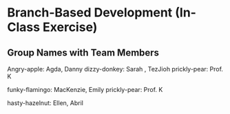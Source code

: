 # Branch-Based Development (In-Class Exercise)

## Group Names with Team Members

Angry-apple: Agda, Danny
dizzy-donkey: Sarah , TezJioh
prickly-pear: Prof. K


funky-flamingo: MacKenzie, Emily
prickly-pear: Prof. K


hasty-hazelnut: Ellen, Abril 

